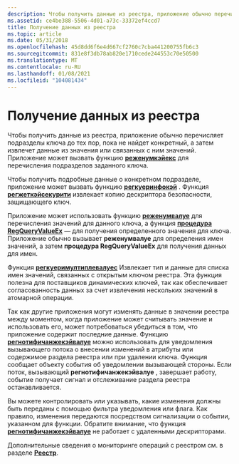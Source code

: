 ```yaml
---
description: Чтобы получить данные из реестра, приложение обычно перечисляет подразделы ключа до тех пор, пока не найдет конкретный, а затем извлечет данные из значения или связанных с ним значений.
ms.assetid: ce4be388-5506-4d01-a73c-33372ef4ccd7
title: Получение данных из реестра
ms.topic: article
ms.date: 05/31/2018
ms.openlocfilehash: 45d8dd6f6e4d667cf2760c7cba441200755fb6c3
ms.sourcegitcommit: 831e8f3db78ab820e1710cede244553c70e50500
ms.translationtype: MT
ms.contentlocale: ru-RU
ms.lasthandoff: 01/08/2021
ms.locfileid: "104081434"
---
```

# <a name="retrieving-data-from-the-registry"></a>Получение данных из реестра

Чтобы получить данные из реестра, приложение обычно перечисляет подразделы ключа до тех пор, пока не найдет конкретный, а затем извлечет данные из значения или связанных с ним значений. Приложение может вызвать функцию [**реженумкэйекс**](/windows/desktop/api/Winreg/nf-winreg-regenumkeyexa) для перечисления подразделов заданного ключа.

Чтобы получить подробные данные о конкретном подразделе, приложение может вызвать функцию [**регкуеринфокэй**](/windows/desktop/api/Winreg/nf-winreg-regqueryinfokeya) . Функция [**регжеткэйсекурити**](/windows/desktop/api/winreg/nf-winreg-reggetkeysecurity) извлекает копию дескриптора безопасности, защищающего ключ.

Приложение может использовать функцию [**реженумвалуе**](/windows/desktop/api/Winreg/nf-winreg-regenumvaluea) для перечисления значений для данного ключа, а функция [**процедура RegQueryValueEx**](/windows/desktop/api/Winreg/nf-winreg-regqueryvalueexa) — для получения определенного значения для ключа. Приложение обычно вызывает **реженумвалуе** для определения имен значений, а затем **процедура RegQueryValueEx** для получения данных для имен.

Функция [**регкуеримултиплевалуес**](/windows/desktop/api/Winreg/nf-winreg-regquerymultiplevaluesa) Извлекает тип и данные для списка имен значений, связанных с открытым ключом реестра. Эта функция полезна для поставщиков динамических ключей, так как обеспечивает согласованность данных за счет извлечения нескольких значений в атомарной операции.

Так как другие приложения могут изменять данные в значении реестра между моментом, когда приложение может считывать значение и использовать его, может потребоваться убедиться в том, что приложение содержит последние данные. Функцию [**регнотифичанжекэйвалуе**](/windows/desktop/api/Winreg/nf-winreg-regnotifychangekeyvalue) можно использовать для уведомления вызывающего потока о внесении изменений в атрибуты или содержимое раздела реестра или при удалении ключа. Функция сообщает объекту события об уведомлении вызывающей стороны. Если поток, вызывающий **регнотифичанжекэйвалуе** , завершает работу, событие получает сигнал и отслеживание раздела реестра останавливается.

Вы можете контролировать или указывать, какие изменения должны быть переданы с помощью фильтра уведомления или флага. Как правило, изменения передаются посредством сигнализации о событии, указанном для функции. Обратите внимание, что функция [**регнотифичанжекэйвалуе**](/windows/desktop/api/Winreg/nf-winreg-regnotifychangekeyvalue) не работает с удаленными дескрипторами.

Дополнительные сведения о мониторинге операций с реестром см. в разделе [**Реестр**](/windows/desktop/ETW/registry).

 

 
